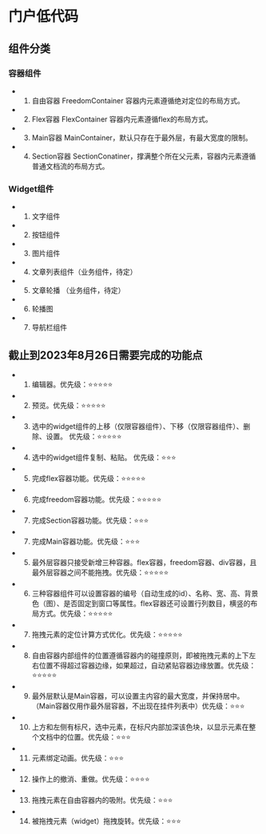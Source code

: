 # 门户低代码

## 组件分类

### 容器组件

- 1. 自由容器 FreedomContainer 容器内元素遵循绝对定位的布局方式。
- 2. Flex容器 FlexContainer 容器内元素遵循flex的布局方式。
- 3. Main容器 MainContainer，默认只存在于最外层，有最大宽度的限制。
- 4. Section容器 SectionConatiner，撑满整个所在父元素，容器内元素遵循普通文档流的布局方式。

### Widget组件
- 1. 文字组件
- 2. 按钮组件
- 3. 图片组件
- 4. 文章列表组件（业务组件，待定）
- 5. 文章轮播 （业务组件，待定）
- 6. 轮播图
- 7. 导航栏组件

## 截止到2023年8月26日需要完成的功能点

- 1. 编辑器。优先级：⭐⭐⭐⭐⭐
- 2. 预览。优先级：⭐⭐⭐⭐⭐
- 3. 选中的widget组件的上移（仅限容器组件）、下移（仅限容器组件）、删除、设置。 优先级：⭐⭐⭐⭐⭐
- 4. 选中的widget组件复制、粘贴。 优先级：⭐⭐⭐
- 5. 完成flex容器功能。优先级：⭐⭐⭐⭐⭐
- 6. 完成freedom容器功能。优先级：⭐⭐⭐⭐⭐
- 7. 完成Section容器功能。优先级：⭐⭐⭐
- 7. 完成Main容器功能。优先级：⭐⭐⭐
- 5. 最外层容器只接受新增三种容器。flex容器，freedom容器、div容器，且最外层容器之间不能拖拽。优先级：⭐⭐⭐⭐⭐
- 6. 三种容器组件可以设置容器的编号（自动生成的id）、名称、宽、高、背景色（图）、是否固定到窗口等属性。flex容器还可设置行列数目，横竖的布局方式。优先级：⭐⭐⭐⭐⭐
- 7. 拖拽元素的定位计算方式优化。优先级：⭐⭐⭐⭐⭐
- 8. 自由容器内部组件的位置遵循容器内的碰撞原则，即被拖拽元素的上下左右位置不得超过容器边缘，如果超过，自动紧贴容器边缘放置。优先级：⭐⭐⭐⭐⭐
- 9. 最外层默认是Main容器，可以设置主内容的最大宽度，并保持居中。（Main容器仅用作最外层容器，不出现在挂件列表中）优先级：⭐⭐⭐
- 10. 上方和左侧有标尺，选中元素，在标尺内部加深该色块，以显示元素在整个文档中的位置。优先级：⭐⭐⭐
- 11. 元素绑定动画。优先级：⭐⭐⭐
- 12. 操作上的撤消、重做。优先级：⭐⭐⭐⭐
- 13. 拖拽元素在自由容器内的吸附。优先级：⭐⭐⭐
- 14. 被拖拽元素（widget）拖拽旋转。优先级：⭐⭐⭐



